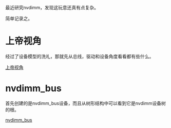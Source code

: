最近研究nvdimm，发现这玩意还真有点复杂。

简单记录之。

# 上帝视角

经过了设备模型的洗礼，那就先从总线，驱动和设备角度看看都有些什么。

[上帝视角][1]

# nvdimm_bus

首先创建的是nvdimm_bus设备，而且从树形结构中可以看到它是nvdimm设备树的根。

[nvdimm_bus][2]

[1]: /nvdimm/01-a_big_picture.md
[2]: /nvdimm/02-nvdimm_bus.md
